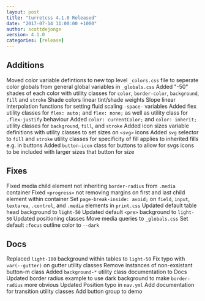 ```yaml
---
layout: post
title: "turretcss 4.1.0 Released"
date: "2017-07-14 11:00:00 +1000"
author: scottdejonge
version: 4.1.0
categories: [release]
---
```


## Additions

Moved color variable defintions to new top level `_colors.css` file to seperate color globals from general global variables in `_globals.css`
Added "-50" shades of each color with utility classes for `color`, `border-color`, `background`, `fill` and `stroke`
Shade colors linear tint/shade weights
Slope linear interpolation functions for setting fluid scaling `-space-` variables
Added flex utility classes for `flex: auto;` and `flex: none;` as well as utility class for `.flex-justify` behaviour
Added `color: currentColor;` and `color: inherit;` utility classes for `background`, `fill`, and `stroke`
Added icon sizes variable definitions with utility classes to set sizes on `<svg>` icons
Added `svg` selector to `fill` and `stroke` utility classes for specificity of fill applies to inherited fills e.g. in buttons
Added `button-icon` class for buttons to allow for svgs icons to be included with larger sizes that button for size

## Fixes

Fixed media child element not inheriting `border-radius` from `.media` container
Fixed `<progress>` not removing margins on first and last child element within container
Set `page-break-inside: avoid;` on `field`, `input`, `textarea`, `.control`, and `.media` elements in `print.css`
Updated default table head background to `light-50`
Updated default `<pre>` background to `light-50`
Updated positioning classes
Move media queries to `_globals.css`
Set default `:focus` outline color to `--dark`

## Docs

Replaced `light-100` background within tables to `light-50`
Fix typo with `var(--gutter)` on gutter utility classes 
Remove instances of non-exsistant button-m class
Added `background-*` utility class documentation to Docs
Updated border radius example to use dark background to make `border-radius` more obvious
Updated Position typo in `nav.yml`
Add documentation for transition utility classes
Add button group to demo
